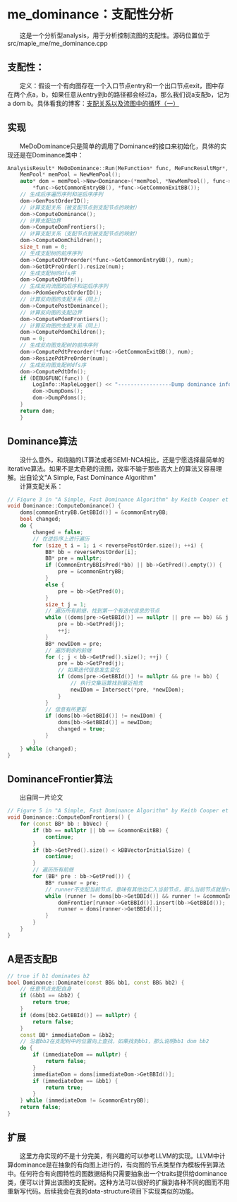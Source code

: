 # me_dominance：支配性分析
&emsp;&emsp;这是一个分析型analysis，用于分析控制流图的支配性。源码位置位于src/maple_me/me_dominance.cpp
## 支配性：
&emsp;&emsp;定义：假设一个有向图存在一个入口节点entry和一个出口节点exit，图中存在两个点a，b，如果任意从entry到b的路径都会经过a，那么我们说a支配b，记为a dom b。具体看我的博客：[支配关系以及流图中的循环（一）](https://blog.csdn.net/yeshahayes/article/details/89021028)

## 实现
&emsp;&emsp;MeDoDominance只是简单的调用了Dominance的接口来初始化，具体的实现还是在Dominance类中：
``` cpp
AnalysisResult* MeDoDominance::Run(MeFunction* func, MeFuncResultMgr*, ModuleResultMgr*) {
	MemPool* memPool = NewMemPool();
	auto* dom = memPool->New<Dominance>(*memPool, *NewMemPool(), func->GetAllBBs(),
		*func->GetCommonEntryBB(), *func->GetCommonExitBB());
    // 生成后序遍历序列和逆后序序列
	dom->GenPostOrderID();
    // 计算支配关系（被支配节点到支配节点的映射）
	dom->ComputeDominance();
    // 计算支配边界
	dom->ComputeDomFrontiers();
    // 计算支配关系（支配节点到被支配节点的映射）
	dom->ComputeDomChildren();
	size_t num = 0;
    // 生成支配树的前序序列
	dom->ComputeDtPreorder(*func->GetCommonEntryBB(), num);
	dom->GetDtPreOrder().resize(num);
    // 生成支配树的dfs序
	dom->ComputeDtDfn();
    // 生成反向流图的后序和逆后序序列
	dom->PdomGenPostOrderID();
    // 计算反向图的支配关系（同上）
	dom->ComputePostDominance();
    // 计算反向图的支配边界
	dom->ComputePdomFrontiers();
    // 计算反向图的支配关系（同上）
	dom->ComputePdomChildren();
	num = 0;
    // 生成反向图支配树的前序序列
	dom->ComputePdtPreorder(*func->GetCommonExitBB(), num);
	dom->ResizePdtPreOrder(num);
    // 生成反向图支配树dfs序
	dom->ComputePdtDfn();
	if (DEBUGFUNC(func)) {
		LogInfo::MapleLogger() << "-----------------Dump dominance info and postdominance info---------\n";
		dom->DumpDoms();
		dom->DumpPdoms();
	}
	return dom;
	}
```
## Dominance算法
&emsp;&emsp;没什么意外，和烧脑的LT算法或者SEMI-NCA相比，还是宁愿选择最简单的iterative算法。如果不是太奇葩的流图，效率不输于那些高大上的算法又容易理解。出自论文"A Simple, Fast Dominance Algorithm"  
&emsp;&emsp;计算支配关系：
``` cpp
// Figure 3 in "A Simple, Fast Dominance Algorithm" by Keith Cooper et al.
void Dominance::ComputeDominance() {
	doms[commonEntryBB.GetBBId()] = &commonEntryBB;
	bool changed;
	do {
		changed = false;
        // 在逆后序上进行遍历
		for (size_t i = 1; i < reversePostOrder.size(); ++i) {
			BB* bb = reversePostOrder[i];
			BB* pre = nullptr;
			if (CommonEntryBBIsPred(*bb) || bb->GetPred().empty()) {
				pre = &commonEntryBB;
			}
			else {
				pre = bb->GetPred(0);
			}
			size_t j = 1;
            // 遍历所有前继，找到第一个有迭代信息的节点
			while ((doms[pre->GetBBId()] == nullptr || pre == bb) && j < bb->GetPred().size()) {
				pre = bb->GetPred(j);
				++j;
			}
			BB* newIDom = pre;
            // 遍历剩余的前继
			for (; j < bb->GetPred().size(); ++j) {
				pre = bb->GetPred(j);
                // 如果迭代信息发生变化
				if (doms[pre->GetBBId()] != nullptr && pre != bb) {
                    // 执行交集运算找到最近祖先
					newIDom = Intersect(*pre, *newIDom);
				}
			}
            // 信息有所更新
			if (doms[bb->GetBBId()] != newIDom) {
				doms[bb->GetBBId()] = newIDom;
				changed = true;
			}
		}
	} while (changed);
}
```

## DominanceFrontier算法
&emsp;&emsp;出自同一片论文
``` cpp
// Figure 5 in "A Simple, Fast Dominance Algorithm" by Keith Cooper et al.
void Dominance::ComputeDomFrontiers() {
	for (const BB* bb : bbVec) {
		if (bb == nullptr || bb == &commonExitBB) {
			continue;
		}
		if (bb->GetPred().size() < kBBVectorInitialSize) {
			continue;
		}
        // 遍历所有前继
		for (BB* pre : bb->GetPred()) {
			BB* runner = pre;
            // runner不支配当前节点，意味有其他边汇入当前节点，那么当前节点就是runner的支配边界
			while (runner != doms[bb->GetBBId()] && runner != &commonEntryBB) {
				domFrontier[runner->GetBBId()].insert(bb->GetBBId());
				runner = doms[runner->GetBBId()];
			}
		}
	}
}
```

## A是否支配B
``` cpp
// true if b1 dominates b2
bool Dominance::Dominate(const BB& bb1, const BB& bb2) {
    // 任意节点支配自身
	if (&bb1 == &bb2) {
		return true;
	}
	if (doms[bb2.GetBBId()] == nullptr) {
		return false;
	}
	const BB* immediateDom = &bb2;
    // 沿着bb2在支配树中的位置向上查找，如果找到bb1，那么说明bb1 dom bb2
	do {
		if (immediateDom == nullptr) {
			return false;
		}
		immediateDom = doms[immediateDom->GetBBId()];
		if (immediateDom == &bb1) {
			return true;
		}
	} while (immediateDom != &commonEntryBB);
	return false;
}
```

## 扩展
&emsp;&emsp;这里方舟实现的不是十分完美，有兴趣的可以参考LLVM的实现。LLVM中计算dominance是在抽象的有向图上进行的，有向图的节点类型作为模板传到算法中。任何符合有向图特性的图数据结构只需要抽象出一个traits提供给dominance类，便可以计算出该图的支配树。这种方法可以很好的扩展到各种不同的图而不用重新写代码。后续我会在我的data-structure项目下实现类似的功能。